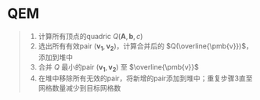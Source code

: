 # QEM

> 1. 计算所有顶点的quadric $Q(\pmb{A},\pmb{b},c)$
> 2. 选出所有有效pair $(\pmb{v_1}, \pmb{v_2})$，计算合并后的 $Q(\overline{\pmb{v}})$，添加到堆中
> 3. 合并 $Q$ 最小的pair $(\pmb{v_1}, \pmb{v_2})$ 至 $\overline{\pmb{v}}$
> 4. 在堆中移除所有无效的pair，将新增的pair添加到堆中；重复步骤3直至网格数量减少到目标网格数